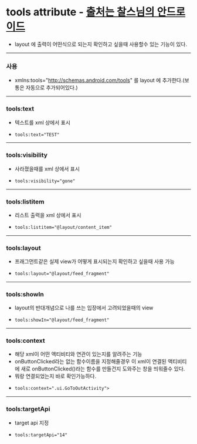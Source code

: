 # tools attribute - [출처는 찰스님의 안드로이드](https://gun0912.tistory.com/73)
* layout 에 출력이 어떤식으로 되는지 확인하고 싶을때 사용할수 있는 기능이 있다.
---
### 사용
* xmlns:tools="http://schemas.android.com/tools" 를 layout 에 추가한다.(보통은 자동으로 추가되어있다.)
---
### tools:text
* 텍스트를 xml 상에서 표시
* ```xml
  tools:text="TEST"
---
### tools:visibility
* 사라졌을때를 xml 상에서 표시
* ```xml
  tools:visibility="gone"
---
### tools:listitem
* 리스트 출력을 xml 상에서 표시
* ```xml
  tools:listitem="@layout/content_item"
---
### tools:layout 
* 프래그먼트같은 실제 view가 어떻게 표시되는지 확인하고 싶을때 사용 가능
* ```xml
  tools:layout="@layout/feed_fragment"
---
### tools:showIn
* layout의 반대개념으로 나를 쓰는 입장에서 고려되었을때의 view
* ```xml
  tools:showIn="@layout/feed_fragment"
---
### **tools:context**
* 해당 xml이 어떤 액티비티와 연관이 있는지를 알려주는 기능
* onButtonClicked라는 없는 함수이름을 지정해줄경우 이 xml이 연결된 액티비티에 새로 onButtonClicked()라는 함수를 만들건지 도와주는 창을 띄워줄수 있다.
* 뭐랑 연결되었는지 바로 확인가능하다.
* ```xml
  tools:context=".ui.GoToOutActivity">
---
### tools:targetApi
* target api 지정
* ```xml
  tools:targetApi="14"

